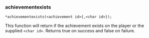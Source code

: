 ### achievementexists
```
*achievementexists(<achievement id>{,<char id>});
```

This function will return if the achievement exists on the player or the supplied
`<char id>`.
Returns true on success and false on failure.
